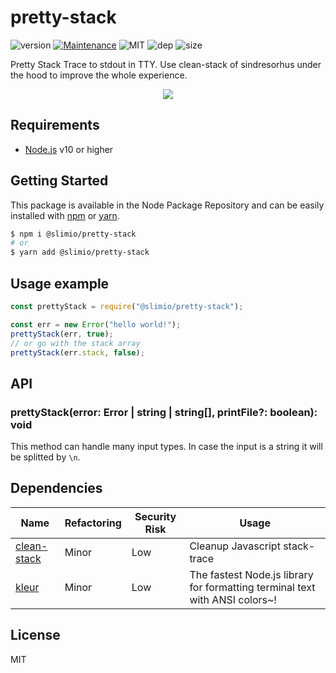 # pretty-stack
![version](https://img.shields.io/badge/dynamic/json.svg?url=https://raw.githubusercontent.com/SlimIO/pretty-stack/master/package.json&query=$.version&label=Version)
[![Maintenance](https://img.shields.io/badge/Maintained%3F-yes-green.svg)](https://github.com/SlimIO/pretty-stack/commit-activity)
![MIT](https://img.shields.io/github/license/mashape/apistatus.svg)
![dep](https://img.shields.io/david/SlimIO/pretty-stack)
![size](https://img.shields.io/github/languages/code-size/SlimIO/pretty-stack)

Pretty Stack Trace to stdout in TTY. Use clean-stack of sindresorhus under the hood to improve the whole experience.

<p align="center">
    <img src="https://i.imgur.com/YSPu6oV.png">
</p>

## Requirements
- [Node.js](https://nodejs.org/en/) v10 or higher

## Getting Started

This package is available in the Node Package Repository and can be easily installed with [npm](https://docs.npmjs.com/getting-started/what-is-npm) or [yarn](https://yarnpkg.com).

```bash
$ npm i @slimio/pretty-stack
# or
$ yarn add @slimio/pretty-stack
```

## Usage example
```js
const prettyStack = require("@slimio/pretty-stack");

const err = new Error("hello world!");
prettyStack(err, true);
// or go with the stack array
prettyStack(err.stack, false);
```

## API

### prettyStack(error: Error | string | string[], printFile?: boolean): void
This method can handle many input types. In case the input is a string it will be splitted by `\n`.

## Dependencies

|Name|Refactoring|Security Risk|Usage|
|---|---|---|---|
|[clean-stack](https://github.com/sindresorhus/clean-stack#readme)|Minor|Low|Cleanup Javascript stack-trace|
|[kleur](https://github.com/lukeed/kleur)|Minor|Low|The fastest Node.js library for formatting terminal text with ANSI colors~!|

## License
MIT
